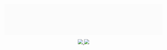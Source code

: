 <p aligh=center>
    <a href="#">
        <img align="center" width="800" height="100" src="badarando.gif">
    </a>
</p>

<div align="center">
  <a href="https://github.com/Badarando">
  <img height="180em" src="https://github-readme-stats.vercel.app/api?username=Badarando&show_icons=true&theme=chartreuse-dark&include_all_commits=true&count_private=true"/>
  <img height="180em" src="https://github-readme-stats.vercel.app/api/top-langs/?username=Badarando&layout=compact&langs_count=7&theme=chartreuse-dark"/>
</div>